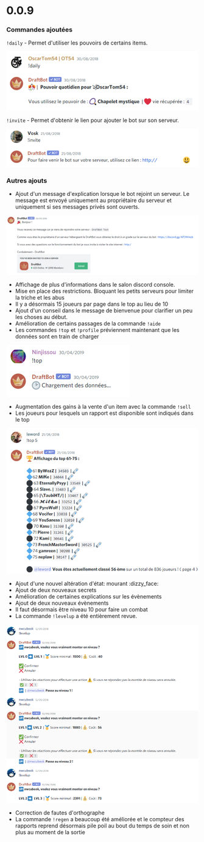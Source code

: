 # 0.0.9

### Commandes ajoutées

`!daily` - Permet d'utiliser les pouvoirs de certains items.

![spoiler : il est quand même mort deux semaines plus tard](<../.gitbook/assets/image (10).png>)

`!invite` - Permet d'obtenir le lien pour ajouter le bot sur son serveur.

![Le lien a changé depuis, maintenant c'est https://discord.gg/acGNvzEY92 ](<../.gitbook/assets/image (130).png>)

### Autres ajouts

* Ajout d'un message d'explication lorsque le bot rejoint un serveur. Le message est envoyé uniquement au propriétaire du serveur et uniquement si ses messages privés sont ouverts.

![Pour info le message est signé DraftBot mais c'est moi qui ai écrit le message en vrai](<../.gitbook/assets/image (81).png>)

* Affichage de plus d'informations dans le salon discord console.
* Mise en place des restrictions. Bloquant les petits serveurs pour limiter la triche et les abus
* Il y a désormais 15 joueurs par page dans le top au lieu de 10
* Ajout d'un conseil dans le message de bienvenue pour clarifier un peu les choses au début.
* Amélioration de certains passages de la commande `!aide`
* Les commandes `!top` et `!profile` préviennent maintenant que les données sont en train de charger

![C'était tellement mal codé derrière j'ai honte.](<../.gitbook/assets/image (180).png>)

* Augmentation des gains à la vente d'un item avec la commande `!sell`
* Les joueurs pour lesquels un rapport est disponible sont indiqués dans le top&#x20;

![Comme on peut le voir, tout le monde était AFK](<../.gitbook/assets/image (27).png>)

* Ajout d'une nouvel altération d'état: mourant :dizzy\_face:&#x20;
* Ajout de deux nouveaux secrets
* Amélioration de certaines explications sur les évènements
* Ajout de deux nouveaux évènements
* Il faut désormais être niveau 10 pour faire un combat
* La commande `!levelup` a été entièrement revue.

![Voilà ce que ça fait quand les prix sont divisés par 10](<../.gitbook/assets/image (60).png>)

* Correction de fautes d'orthographe
* La commande `!regen` a beaucoup été améliorée et le compteur des rapports reprend désormais pile poil au bout du temps de soin et non plus au moment de la sortie

